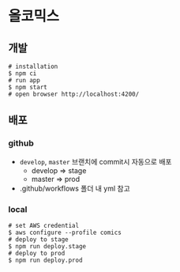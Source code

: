 # 올코믹스

## 개발

```shell
# installation
$ npm ci
# run app
$ npm start
# open browser http://localhost:4200/
```

## 배포

### github
- `develop`, `master` 브랜치에 commit시 자동으로 배포
  - develop => stage
  - master => prod
- .github/workflows 폴더 내 yml 참고

### local

```shell script
# set AWS credential
$ aws configure --profile comics 
# deploy to stage
$ npm run deploy.stage
# deploy to prod
$ npm run deploy.prod
```
